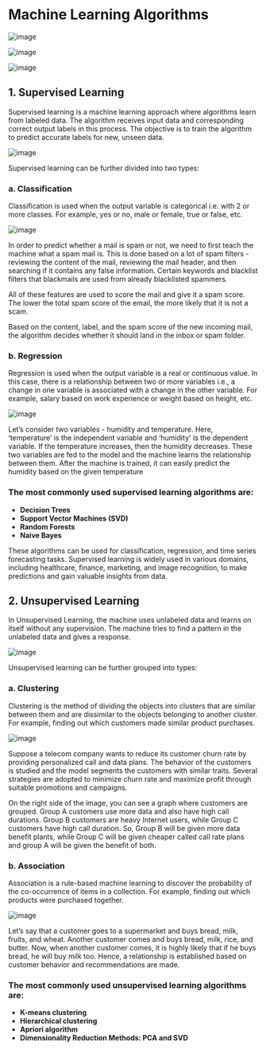 # Machine Learning Algorithms

![image](https://github.com/khlinh2512/BusinessAnalytics/assets/118649367/5896cf2d-f02f-454c-979a-d68509d453c2)

![image](https://github.com/khlinh2512/BusinessAnalytics/assets/118649367/48c1f0e4-b7e7-4ccb-87e7-fb9de7d7ffc3)

![image](https://github.com/khlinh2512/BusinessAnalytics/assets/118649367/9771a350-55d9-479d-9a9f-5e3485e9e7c4)

## 1. Supervised Learning
Supervised learning is a machine learning approach where algorithms learn from labeled data. The algorithm receives input data and corresponding correct output labels in this process. The objective is to train the algorithm to predict accurate labels for new, unseen data. 

![image](https://github.com/khlinh2512/BusinessAnalytics/assets/118649367/78843276-8ddf-48f0-a60d-2236233dfef1)

Supervised learning can be further divided into two types:

### a. Classification
Classification is used when the output variable is categorical i.e. with 2 or more classes. For example, yes or no, male or female, true or false, etc.

![image](https://github.com/khlinh2512/BusinessAnalytics/assets/118649367/4d2cc27b-4f83-4837-986b-dde16660e64a)

In order to predict whether a mail is spam or not, we need to first teach the machine what a spam mail is. This is done based on a lot of spam filters - reviewing the content of the mail, reviewing the mail header, and then searching if it contains any false information. Certain keywords and blacklist filters that blackmails are used from already blacklisted spammers.

All of these features are used to score the mail and give it a spam score. The lower the total spam score of the email, the more likely that it is not a scam.

Based on the content, label, and the spam score of the new incoming mail, the algorithm decides whether it should land in the inbox or spam folder.
 

### b. Regression
Regression is used when the output variable is a real or continuous value. In this case, there is a relationship between two or more variables i.e., a change in one variable is associated with a change in the other variable. For example, salary based on work experience or weight based on height, etc.

![image](https://github.com/khlinh2512/BusinessAnalytics/assets/118649367/cb09612b-a385-4aaa-8eeb-f8ad1a0c1e42)

Let’s consider two variables - humidity and temperature. Here, ‘temperature’ is the independent variable and ‘humidity' is the dependent variable. If the temperature increases, then the humidity decreases. 
These two variables are fed to the model and the machine learns the relationship between them. After the machine is trained, it can easily predict the humidity based on the given temperature

### The most commonly used supervised learning algorithms are:
* **Decision Trees**
* **Support Vector Machines (SVD)**
* **Random Forests**
* **Naive Bayes**

These algorithms can be used for classification, regression, and time series forecasting tasks. Supervised learning is widely used in various domains, including healthcare, finance, marketing, and image recognition, to make predictions and gain valuable insights from data.

## 2. Unsupervised Learning
In Unsupervised Learning, the machine uses unlabeled data and learns on itself without any supervision. The machine tries to find a pattern in the unlabeled data and gives a response.

![image](https://github.com/khlinh2512/BusinessAnalytics/assets/118649367/fe1e1623-4443-4bb9-906b-1397814c98f0)

Unsupervised learning can be further grouped into types:

### a. Clustering
Clustering is the method of dividing the objects into clusters that are similar between them and are dissimilar to the objects belonging to another cluster. For example, finding out which customers made similar product purchases.

![image](https://github.com/khlinh2512/BusinessAnalytics/assets/118649367/8b225b26-c490-4347-99f7-8128b48920d9)

Suppose a telecom company wants to reduce its customer churn rate by providing personalized call and data plans. The behavior of the customers is studied and the model segments the customers with similar traits. Several strategies are adopted to minimize churn rate and maximize profit through suitable promotions and campaigns.

On the right side of the image, you can see a graph where customers are grouped. Group A customers use more data and also have high call durations. Group B customers are heavy Internet users, while Group C customers have high call duration. So, Group B will be given more data benefit plants, while Group C will be given cheaper called call rate plans and group A will be given the benefit of both.
### b. Association
Association is a rule-based machine learning to discover the probability of the co-occurrence of items in a collection. For example, finding out which products were purchased together.

![image](https://github.com/khlinh2512/BusinessAnalytics/assets/118649367/f2ba6f1d-7e29-4d96-9f74-8bc018912a73)

Let’s say that a customer goes to a supermarket and buys bread, milk, fruits, and wheat. Another customer comes and buys bread, milk, rice, and butter. Now, when another customer comes, it is highly likely that if he buys bread, he will buy milk too. Hence, a relationship is established based on customer behavior and recommendations are made. 

### The most commonly used unsupervised learning algorithms are: 

* **K-means clustering**
* **Hierarchical clustering**
* **Apriori algorithm**
* **Dimensionality Reduction Methods: PCA and SVD**
